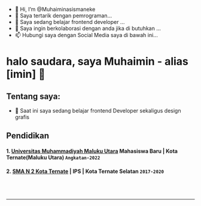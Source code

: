 - 👋 Hi, I’m @Muhaiminasismaneke
- 👀 Saya tertarik dengan pemrograman...
- 🌱 Saya sedang belajar frontend developer ...
- 💞️ Saya ingin berkolaborasi dengan anda jika di butuhkan ...
- 📫 Hubungi saya dengan Social Media saya di bawah ini...
# halo saudara, saya Muhaimin - alias [imin] 👋
## Tentang saya:
- 🌱 Saat ini saya sedang belajar frontend Developer sekaligus design grafis 

## Pendidikan

#### 1. [Universitas Muhammadiyah Maluku Utara](https://admisi.ummu.ac.id) Mahasiswa Baru | Kota Ternate(Maluku Utara) `Angkatan-2022`
  
 #### 2. [SMA N 2 Kota Ternate](https://www.sman2ternate.sch.id) | IPS | Kota Ternate Selatan `2017-2020`
 

<br />
<br />

---



[webdev]: https://github.com/imindeveloper31/imindeveloper31


<!---
Muhaiminasismaneke/Muhaiminasismaneke is a ✨ special ✨ repository because its `README.md` (this file) appears on your GitHub profile.
You can click the Preview link to take a look at your changes.
--->

